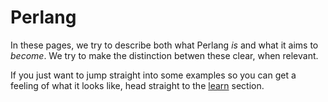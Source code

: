 # Perlang

In these pages, we try to describe both what Perlang _is_ and what it aims to _become_. We try to make the distinction betwen these clear, when relevant.

If you just want to jump straight into some examples so you can get a feeling of what it looks like, head straight to the [learn](../learn/quickstart/index.md) section.
